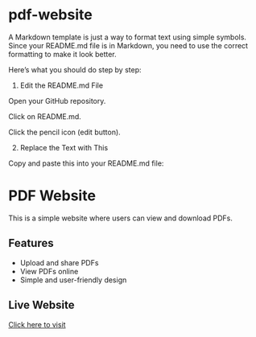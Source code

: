 # pdf-website
A Markdown template is just a way to format text using simple symbols. Since your README.md file is in Markdown, you need to use the correct formatting to make it look better.

Here’s what you should do step by step:

1. Edit the README.md File

Open your GitHub repository.

Click on README.md.

Click the pencil icon (edit button).


2. Replace the Text with This

Copy and paste this into your README.md file:

# PDF Website  

This is a simple website where users can view and download PDFs.  

## Features  
- Upload and share PDFs  
- View PDFs online  
- Simple and user-friendly design  

## Live Website  
[Click here to visit](https://your-username.github.io/pdf-website/)  
